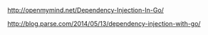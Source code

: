 http://openmymind.net/Dependency-Injection-In-Go/

http://blog.parse.com/2014/05/13/dependency-injection-with-go/
